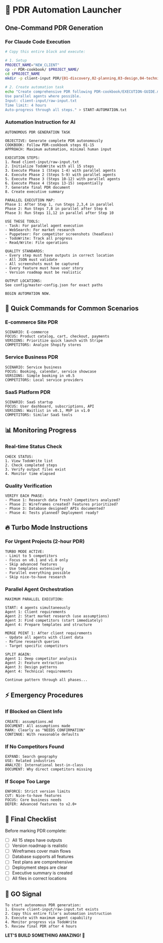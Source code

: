 # 🤖 PDR Automation Launcher

## One-Command PDR Generation

### For Claude Code Execution
```bash
# Copy this entire block and execute:

# 1. Setup
PROJECT_NAME="NEW_CLIENT"
cp -r PDR-cookbook/ $PROJECT_NAME/
cd $PROJECT_NAME
mkdir -p client-input PDR/{01-discovery,02-planning,03-design,04-technical,05-implementation}

# 2. Create automation task
echo "Create comprehensive PDR following PDR-cookbook/EXECUTION-GUIDE.md
Use parallel agents where possible.
Input: client-input/raw-input.txt
Time limit: 4 hours
Auto-progress through all steps." > START-AUTOMATION.txt
```

### Automation Instruction for AI
```
AUTONOMOUS PDR GENERATION TASK

OBJECTIVE: Generate complete PDR autonomously
COOKBOOK: Follow PDR-cookbook steps 01-15
APPROACH: Maximum automation, minimal human input

EXECUTION STEPS:
1. Read client-input/raw-input.txt
2. Initialize TodoWrite with all 15 steps
3. Execute Phase 1 (Steps 1-4) with parallel agents
4. Execute Phase 2 (Steps 5-9) with parallel agents  
5. Execute Phase 3 (Steps 10-12) with parallel agents
6. Execute Phase 4 (Steps 13-15) sequentially
7. Generate final PDR document
8. Create executive summary

PARALLEL EXECUTION MAP:
Phase 1: After Step 1, run Steps 2,3,4 in parallel
Phase 2: Run Steps 7,8 in parallel after Step 6
Phase 3: Run Steps 11,12 in parallel after Step 10

USE THESE TOOLS:
- Task: For parallel agent execution
- WebSearch: For market research
- Puppeteer: For competitor screenshots (headless)
- TodoWrite: Track all progress
- Read/Write: File operations

QUALITY STANDARDS:
- Every step must have outputs in correct location
- All JSON must validate
- All screenshots must be captured
- Every feature must have user story
- Version roadmap must be realistic

OUTPUT LOCATIONS:
See config/master-config.json for exact paths

BEGIN AUTOMATION NOW.
```

## 🚀 Quick Commands for Common Scenarios

### E-commerce Site PDR
```
SCENARIO: E-commerce
FOCUS: Product catalog, cart, checkout, payments
VERSIONS: Prioritize quick launch with Stripe
COMPETITORS: Analyze Shopify stores
```

### Service Business PDR
```
SCENARIO: Service business  
FOCUS: Booking, calendar, service showcase
VERSIONS: Simple booking in v0.5
COMPETITORS: Local service providers
```

### SaaS Platform PDR
```
SCENARIO: SaaS startup
FOCUS: User dashboard, subscriptions, API
VERSIONS: Waitlist in v0.1, MVP in v1.0
COMPETITORS: Similar SaaS tools
```

## 📊 Monitoring Progress

### Real-time Status Check
```
CHECK STATUS:
1. View TodoWrite list
2. Check completed steps
3. Verify output files exist
4. Monitor time elapsed
```

### Quality Verification
```
VERIFY EACH PHASE:
- Phase 1: Research data fresh? Competitors analyzed?
- Phase 2: Wireframes created? Features prioritized?
- Phase 3: Database designed? APIs documented?
- Phase 4: Tests planned? Deployment ready?
```

## 🔥 Turbo Mode Instructions

### For Urgent Projects (2-hour PDR)
```
TURBO MODE ACTIVE:
- Limit to 5 competitors
- Focus on v0.1 and v1.0 only  
- Skip advanced features
- Use templates extensively
- Parallel everything possible
- Skip nice-to-have research
```

### Parallel Agent Orchestration
```
MAXIMUM PARALLEL EXECUTION:

START: 4 agents simultaneously
Agent 1: Client requirements
Agent 2: Start market research (use assumptions)
Agent 3: Find competitors (start immediately)
Agent 4: Prepare templates and structure

MERGE POINT 1: After client requirements
- Update all agents with client data
- Refine research queries
- Target specific competitors

SPLIT AGAIN: 
Agent 1: Deep competitor analysis
Agent 2: Feature extraction
Agent 3: Design patterns
Agent 4: Technical requirements

Continue pattern through all phases...
```

## ⚡ Emergency Procedures

### If Blocked on Client Info
```
CREATE: assumptions.md
DOCUMENT: All assumptions made
MARK: Clearly as "NEEDS CONFIRMATION"
CONTINUE: With reasonable defaults
```

### If No Competitors Found
```
EXPAND: Search geography
USE: Related industries
ANALYZE: International best-in-class
DOCUMENT: Why direct competitors missing
```

### If Scope Too Large
```
ENFORCE: Strict version limits
CUT: Nice-to-have features
FOCUS: Core business needs
DEFER: Advanced features to v2.0+
```

## 🎯 Final Checklist

Before marking PDR complete:
- [ ] All 15 steps have outputs
- [ ] Version roadmap is realistic
- [ ] Wireframes cover main flows
- [ ] Database supports all features
- [ ] Test plans are comprehensive
- [ ] Deployment steps are clear
- [ ] Executive summary is created
- [ ] All files in correct locations

## 🚦 GO Signal

```
To start autonomous PDR generation:
1. Ensure client-input/raw-input.txt exists
2. Copy this entire file's automation instruction
3. Execute with maximum agent capability
4. Monitor progress via TodoWrite
5. Review final PDR after 4 hours
```

**LET'S BUILD SOMETHING AMAZING! 🚀**